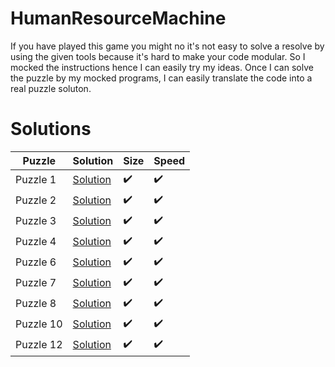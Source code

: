 # HumanResourceMachine

If you have played this game you might no it's not easy to solve a resolve by using the given tools because it's hard to make your code modular. So I mocked the instructions hence I can easily try my ideas. Once I can solve the puzzle by my mocked programs, I can easily translate the code into a real puzzle soluton.

# Solutions

| Puzzle    |                  Solution                | Size              | Speed |
|-----------|------------------------------------------|-------------------|------------|
| Puzzle 1  | [Solution](./puzzles/puzzle1/README.md)  | :heavy_check_mark: | :heavy_check_mark: |
| Puzzle 2  | [Solution](./puzzles/puzzle2/README.md)  | :heavy_check_mark: | :heavy_check_mark: |
| Puzzle 3  | [Solution](./puzzles/puzzle3/README.md)  | :heavy_check_mark: | :heavy_check_mark: |
| Puzzle 4  | [Solution](./puzzles/puzzle4/README.md)  | :heavy_check_mark: | :heavy_check_mark: |
| Puzzle 6  | [Solution](./puzzles/puzzle6/README.md)  | :heavy_check_mark: | :heavy_check_mark: |
| Puzzle 7  | [Solution](./puzzles/puzzle7/README.md)  | :heavy_check_mark: | :heavy_check_mark: |
| Puzzle 8  | [Solution](./puzzles/puzzle8/README.md)  | :heavy_check_mark: | :heavy_check_mark: |
| Puzzle 10 | [Solution](./puzzles/puzzle12/README.md)  | :heavy_check_mark: | :heavy_check_mark: |
| Puzzle 12 | [Solution](./puzzles/puzzle12/README.md) | :heavy_check_mark: | :heavy_check_mark: |
